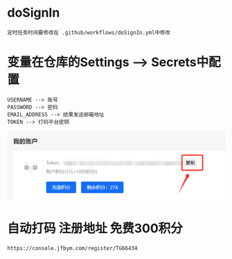# doSignIn
    定时任务时间要修改在 .github/workflows/doSignIn.yml中修改


# 变量在仓库的Settings --> Secrets中配置
    USERNAME --> 账号
    PASSWORD --> 密码
    EMAIL_ADDRESS --> 结果发送邮箱地址
    TOKEN --> 打码平台密钥
![img.png](img.png)

# 自动打码 注册地址 免费300积分
    https://console.jfbym.com/register/TG66434

















































